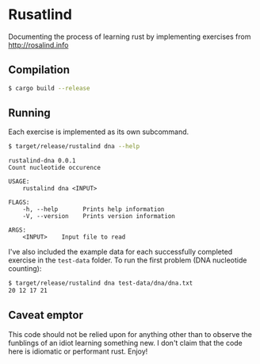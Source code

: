 # Rusatlind
Documenting the process of learning rust by implementing exercises from http://rosalind.info

## Compilation
```sh
$ cargo build --release
```

## Running
Each exercise is implemented as its own subcommand. 

```sh
$ target/release/rustalind dna --help
```

```
rustalind-dna 0.0.1
Count nucleotide occurence

USAGE:
    rustalind dna <INPUT>

FLAGS:
    -h, --help       Prints help information
    -V, --version    Prints version information

ARGS:
    <INPUT>    Input file to read
```

I've also included the example data for each successfully completed exercise in the `test-data` folder. To run the first problem (DNA nucleotide counting):

```sh
$ target/release/rustalind dna test-data/dna/dna.txt
20 12 17 21
```

## Caveat emptor
This code should not be relied upon for anything other than to observe the funblings of an idiot learning something new. I don't claim that the code here is idiomatic or performant rust. Enjoy!
